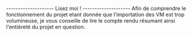 -------------------- Lisez moi ! --------------------
Afin de comprendre le fonctionnement du projet etant donnée que l'importation des VM est trop volumineuse, je vous conseille de lire le compte rendu résumant ainsi l'entièreté du projet en question.
